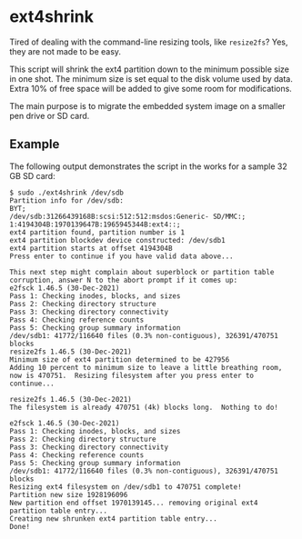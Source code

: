 # ext4shrink

Tired of dealing with the command-line resizing tools, like `resize2fs`? Yes, they are not made to be easy.

This script will shrink the ext4 partition down to the minimum possible size in one shot. The minimum size is set equal to the disk volume used by data. Extra 10% of free space will be added to give some room for modifications.

The main purpose is to migrate the embedded system image on a smaller pen drive or SD card.

## Example

The following output demonstrates the script in the works for a sample 32 GB SD card:

```
$ sudo ./ext4shrink /dev/sdb
Partition info for /dev/sdb:
BYT;
/dev/sdb:31266439168B:scsi:512:512:msdos:Generic- SD/MMC:;
1:4194304B:1970139647B:1965945344B:ext4::;
ext4 partition found, partition number is 1
ext4 partition blockdev device constructed: /dev/sdb1
ext4 partition starts at offset 4194304B
Press enter to continue if you have valid data above...

This next step might complain about superblock or partition table corruption, answer N to the abort prompt if it comes up:
e2fsck 1.46.5 (30-Dec-2021)
Pass 1: Checking inodes, blocks, and sizes
Pass 2: Checking directory structure
Pass 3: Checking directory connectivity
Pass 4: Checking reference counts
Pass 5: Checking group summary information
/dev/sdb1: 41772/116640 files (0.3% non-contiguous), 326391/470751 blocks
resize2fs 1.46.5 (30-Dec-2021)
Minimum size of ext4 partition determined to be 427956
Adding 10 percent to minimum size to leave a little breathing room, now is 470751.  Resizing filesystem after you press enter to continue...

resize2fs 1.46.5 (30-Dec-2021)
The filesystem is already 470751 (4k) blocks long.  Nothing to do!

e2fsck 1.46.5 (30-Dec-2021)
Pass 1: Checking inodes, blocks, and sizes
Pass 2: Checking directory structure
Pass 3: Checking directory connectivity
Pass 4: Checking reference counts
Pass 5: Checking group summary information
/dev/sdb1: 41772/116640 files (0.3% non-contiguous), 326391/470751 blocks
Resizing ext4 filesystem on /dev/sdb1 to 470751 complete!
Partition new size 1928196096
New partition end offset 1970139145... removing original ext4 partition table entry...
Creating new shrunken ext4 partition table entry...
Done!
```

